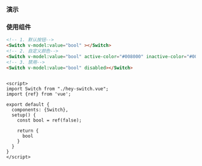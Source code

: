 ### 演示
<SwitchDemo/>

### 使用组件

```html
<!-- 1. 默认按钮-->
<Switch v-model:value="bool" ></Switch>
<!-- 2. 自定义颜色-->
<Switch v-model:value="bool" active-color="#008000" inactive-color="#00CED1"></Switch>
<!-- 3. 禁用-->
<Switch v-model:value="bool" disabled></Switch>
```

```vue

<script>
import Switch from "./hey-switch.vue";
import {ref} from 'vue';

export default {
  components: {Switch},
  setup() {
    const bool = ref(false);

    return {
      bool
    }
  }
}
</script>
```

<script>
    import SwitchDemo from "./SwitchDemo.vue";
    export default {
        components: {SwitchDemo},
    }
</script>
